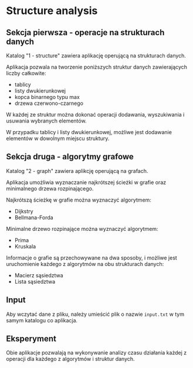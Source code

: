 # Structure analysis

## Sekcja pierwsza - operacje na strukturach danych
Katalog "1 - structure" zawiera aplikację operującą na strukturach danych.

Aplikacja pozwala na tworzenie poniższych struktur danych zawierających liczby całkowite:
* tablicy
* listy dwukierunkowej
* kopca binarnego typu max
* drzewa czerwono-czarnego

W każdej ze struktur można dokonać operacji dodawania, wyszukiwania i usuwania wybranych elementów.

W przypadku tablicy i listy dwukierunkowej, możliwe jest dodawanie elementów w dowolnym miejscu struktury.

## Sekcja druga - algorytmy grafowe
Katalog "2 - graph" zawiera aplikcję operującą na grafach.

Aplikacja umożliwia wyznaczanie najkrótszej ścieżki w grafie oraz minimalnego drzewa rozpinającego.

Najkrótszą ścieżkę w grafie można wyznaczyć algorytmem:
* Dijkstry
* Bellmana-Forda

Minimalne drzewo rozpinające można wyznaczyć algorytmem:
* Prima
* Kruskala

Informacje o grafie są przechowywane na dwa sposoby, i możliwe jest uruchomienie każdego z algorytmów na obu strukturach danych:
* Macierz sąsiedztwa
* Lista sąsiedztwa

## Input
Aby wczytać dane z pliku, należy umieścić plik o nazwie `input.txt` w tym samym katalogu co aplikacja.

## Eksperyment
Obie aplikacje pozwalają na wykonywanie analizy czasu działania każdej z operacji dla każdego z algorytmów i struktur danych.
